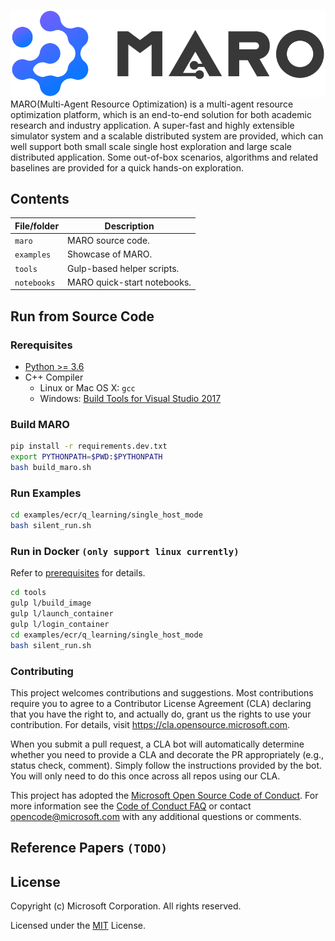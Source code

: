 ![MARO LOGO](./docs/source/images/logo.svg)
MARO(Multi-Agent Resource Optimization) is a multi-agent resource optimization platform, which is an end-to-end solution for both academic research and industry application. A super-fast and highly extensible simulator system and a scalable distributed system are provided, which can well support both small scale single host exploration and large scale distributed application. Some out-of-box scenarios, algorithms and related baselines are provided for a quick hands-on exploration.

## Contents

| File/folder       | Description                                |
|-------------------|--------------------------------------------|
| `maro`            | MARO source code.                          |
| `examples`        | Showcase of MARO.                          |
| `tools`           | Gulp-based helper scripts.                 |
| `notebooks`       | MARO quick-start notebooks.                |

## Run from Source Code
### Rerequisites
- [Python >= 3.6](https://www.python.org/downloads/)
- C++ Compiler
    - Linux or Mac OS X: `gcc`
    - Windows: [Build Tools for Visual Studio 2017](https://visualstudio.microsoft.com/thank-you-downloading-visual-studio/?sku=BuildTools&rel=15)

### Build MARO

```sh
pip install -r requirements.dev.txt
export PYTHONPATH=$PWD:$PYTHONPATH
bash build_maro.sh
```

### Run Examples

```sh
cd examples/ecr/q_learning/single_host_mode
bash silent_run.sh
```

### Run in Docker `(only support linux currently)`
Refer to [prerequisites](./tools/README.md) for details.

```sh
cd tools
gulp l/build_image
gulp l/launch_container
gulp l/login_container
cd examples/ecr/q_learning/single_host_mode
bash silent_run.sh
```

### Contributing

This project welcomes contributions and suggestions.  Most contributions require you to agree to a
Contributor License Agreement (CLA) declaring that you have the right to, and actually do, grant us
the rights to use your contribution. For details, visit https://cla.opensource.microsoft.com.

When you submit a pull request, a CLA bot will automatically determine whether you need to provide
a CLA and decorate the PR appropriately (e.g., status check, comment). Simply follow the instructions
provided by the bot. You will only need to do this once across all repos using our CLA.

This project has adopted the [Microsoft Open Source Code of Conduct](https://opensource.microsoft.com/codeofconduct/).
For more information see the [Code of Conduct FAQ](https://opensource.microsoft.com/codeofconduct/faq/) or
contact [opencode@microsoft.com](mailto:opencode@microsoft.com) with any additional questions or comments.

## Reference Papers `(TODO)`
<!-- TODO -->

## License

Copyright (c) Microsoft Corporation. All rights reserved.

Licensed under the [MIT](./LICENSE) License.